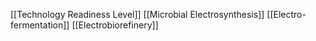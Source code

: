 [[Technology Readiness Level]]
[[Microbial Electrosynthesis]]
[[Electro-fermentation]]
[[Electrobiorefinery]]
